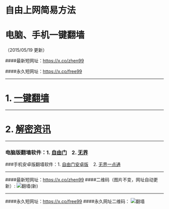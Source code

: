 # 自由上网简易方法
# 电脑、手机一键翻墙
（2015/05/19 更新）

####最新短网址：https://x.co/zhen99

####永久短网址：https://x.co/free99

***

#  1.  <a href="https://d2oug183xxz8n7.cloudfront.net" target="_blank">一键翻墙</a>

***

#  2.  <a href="https://d1o39hsxm0739z.cloudfront.net/zhen99.php" target="_blank">解密资讯</a>

***

### 电脑版翻墙软件：1. <a href="https://d2oug183xxz8n7.cloudfront.net/fga01.php?fid=fg753p.zip" target="_blank">自由门</a>&nbsp;&nbsp;&nbsp;&nbsp;2. <a href="https://d2oug183xxz8n7.cloudfront.net/fga01.php?fid=u1405.zip" target="_blank">无界</a>

###手机安卓版翻墙软件：1. <a href="https://d2oug183xxz8n7.cloudfront.net/fga01.php?fid=fgma32.apk" target="_blank">自由门安卓版</a>&nbsp;&nbsp;&nbsp;&nbsp;2. <a href="https://d2oug183xxz8n7.cloudfront.net/fga01.php?fid=um3.1.apk" target="_blank">无界一点通</a>

***

####最新短网址：https://x.co/zhen99
####二维码（图片不变，网址自动更新）:
![翻墙(新)](https://d2oug183xxz8n7.cloudfront.net/pic/yjfq1.png)

***

####永久短网址：https://x.co/free99
####永久网址二维码：
![翻墙](https://d2oug183xxz8n7.cloudfront.net/pic/yjfq0.png)
